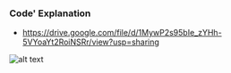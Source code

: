 ### Code' Explanation 
* https://drive.google.com/file/d/1MywP2s95bIe_zYHh-5VYoaYt2RoiNSRr/view?usp=sharing

![alt text](https://analyticsindiamag.com/wp-content/uploads/2019/11/PyTorch.png)
